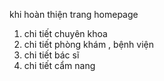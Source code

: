 khi hoàn thiện trang homepage

1. chi tiết chuyên khoa
2. chi tiết phòng khám , bệnh viện
3. chi tiết bác sĩ
4. chi tiết cẩm nang
